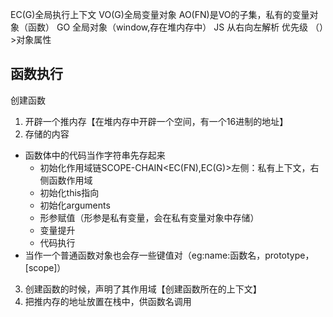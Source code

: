 EC(G)全局执行上下文
VO(G)全局变量对象
AO(FN)是VO的子集，私有的变量对象（函数）
GO 全局对象（window,存在堆内存中）
JS 从右向左解析
优先级
（）>对象属性
## 函数执行
创建函数
1. 开辟一个推内存【在堆内存中开辟一个空间，有一个16进制的地址】
2. 存储的内容
+ 函数体中的代码当作字符串先存起来
  - 初始化作用域链SCOPE-CHAIN<EC(FN),EC(G)>左侧：私有上下文，右侧函数作用域
  - 初始化this指向
  - 初始化arguments
  - 形参赋值（形参是私有变量，会在私有变量对象中存储）
  - 变量提升
  - 代码执行
+ 当作一个普通函数对象也会存一些键值对（eg:name:函数名，prototype，[scope]）
3. 创建函数的时候，声明了其作用域【创建函数所在的上下文】
4. 把推内存的地址放置在栈中，供函数名调用